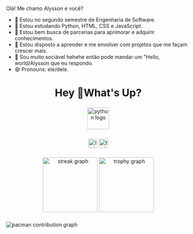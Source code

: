 Olá! Me chamo Alysson e você?


- 🔭 Estou no segundo semestre de Engenharia de Software.
- 🌱 Estou estudando Python, HTML, CSS e JavaScript.
- 👯 Estou bem busca de parcerias para aprimorar e adquirir conhecimentos.
- 🤔 Estou disposto a aprender e me envolver com projetos que me façam crescer mais.
- 💬 Sou muito sociável hehehe então pode mandar um "Hello, world/Alysson que eu respondo.
- 😄 Pronouns: ele/dele.

<h1 align="center">Hey 👋What's Up?</h1>

###

<div align="center">
  <img width="12" />
  <img src="https://skillicons.dev/icons?i=py" height="60" alt="python logo"  />
  <img width="12" />
</div>

###

<div align="center">
  <img src="https://img.shields.io/static/v1?message=LinkedIn&logo=[linkedin&label](https://www.linkedin.com/in/alyssonrmelo/)=&color=0077B5&logoColor=white&labelColor=&style=for-the-badge" height="25" alt="linkedin logo"  />
  <img src="https://img.shields.io/static/v1?message=Twitter&logo=twitter&label=&color=1DA1F2&logoColor=white&labelColor=&style=for-the-badge" height="25" alt="twitter logo"  />
</div>

###

<div align="center">
  <img src="https://streak-stats.demolab.com?user=codebyalysson&locale=en&mode=daily&theme=dracula&hide_border=false&border_radius=5&order=3" height="150" alt="streak graph"  />
  <img src="https://github-profile-trophy.vercel.app?username=codebyalysson&theme=dracula&column=-1&row=1&margin-w=8&margin-h=8&no-bg=false&no-frame=false&order=4" height="150" alt="trophy graph"  />
</div>

###

<picture>
  <source media="(prefers-color-scheme: dark)" srcset="https://raw.githubusercontent.com/codebyalysson/codebyalysson/output/pacman-contribution-graph-dark.svg">
  <source media="(prefers-color-scheme: light)" srcset="https://raw.githubusercontent.com/codebyalysson/codebyalysson/output/pacman-contribution-graph.svg">
  <img alt="pacman contribution graph" src="https://raw.githubusercontent.com/codebyalysson/codebyalysson/output/pacman-contribution-graph.svg">
</picture>

###
